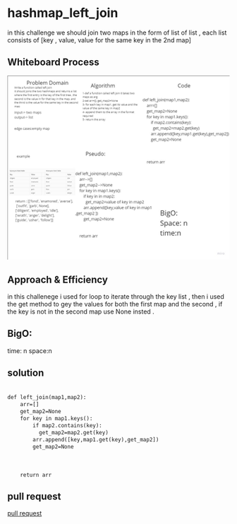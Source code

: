 # hashmap_left_join
in this challenge we should join two maps in the form of list of list , each list consists of [key , value, value for the same key in the 2nd map]



## Whiteboard Process
![whiteboard](../data_structures_and_algorithms/assessts/hashmap_left_join.jpg)



## Approach & Efficiency
in this challenege i used for loop to iterate through the key list , then i used the get method to gey the values for both the first map and the second , if the key is not in the second map use None insted .

## BigO: 
time: n
space:n

## solution
```

def left_join(map1,map2):
    arr=[]
    get_map2=None
    for key in map1.keys():
        if map2.contains(key):
          get_map2=map2.get(key)  
        arr.append([key,map1.get(key),get_map2])
        get_map2=None



    return arr
```

## pull request
[pull request]([https://github.com/SalimHass/data-structures-and-algorithms/pull/27](https://github.com/SalimHass/data-structures-and-algorithms/pull/29))


